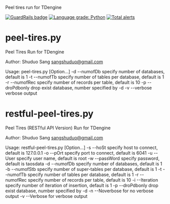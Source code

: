 Peel tires run for TDengine

[![GuardRails badge](https://api.guardrails.io/v2/badges/sangshuduo/peel_tires.svg?token=c47be6225bf670a191fdac8c33a6b928541d3e4d7fd95ec38bd68bac30be1db5&provider=github)](https://dashboard.guardrails.io/gh/sangshuduo/48940)
[![Language grade: Python](https://img.shields.io/lgtm/grade/python/g/sangshuduo/peel_tires.svg?logo=lgtm&logoWidth=18)](https://lgtm.com/projects/g/sangshuduo/peel_tires/context:python)
[![Total alerts](https://img.shields.io/lgtm/alerts/g/sangshuduo/peel_tires.svg?logo=lgtm&logoWidth=18)](https://lgtm.com/projects/g/sangshuduo/peel_tires/alerts/)

# peel-tires.py
Peel Tires Run for TDengine

Author: Shuduo Sang <sangshuduo@gmail.com>

Usage: peel-tires.py [Option...]
    -d --numofDb specify number of databases, default is 1
    -t --numofTb specify number of tables per database, default is 1
    -r --numofRec specify number of records per table, default is 10
    -p --droPdbonly drop exist database, number specified by -d
    -v --verbose verbose output


# restful-peel-tires.py
Peel Tires (RESTful API Version) Run for TDengine

Author: Shuduo Sang <sangshuduo@gmail.com>

Usage: restful-peel-tires.py [Option...]
    -s --hoSt specify host to connect, default is 127.0.0.1
    -o --pOrt specify port to connect, default is 6041
    -u --User specify user name, default is root
    -w --passWord specify password, default is taosdata
    -d --numofDb specify number of databases, default is 1
    -b --numofStb specify number of super-tables per database, default is 1
    -t --numofTb specify number of tables per database, default is 1
    -r --numofRec specify number of records per table, default is 10
    -i --Iteration specify number of iteration of insertion, default is 1
    -p --droPdbonly drop exist database, number specified by -d
    -n --Noverbose for no verbose output
    -v --Verbose for verbose output
    
